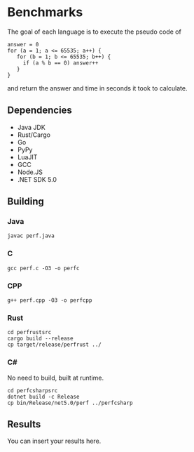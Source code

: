 # Benchmarks

The goal of each language is to execute the pseudo code of

```
answer = 0
for (a = 1; a <= 65535; a++) {
   for (b = 1; b <= 65535; b++) {
     if (a % b == 0) answer++
   }
}
```

and return the answer and time in seconds it took to calculate.

## Dependencies

- Java JDK
- Rust/Cargo
- Go
- PyPy
- LuaJIT
- GCC
- Node.JS
- .NET SDK 5.0

## Building

### Java

`javac perf.java`

### C

`gcc perf.c -O3 -o perfc`

### CPP

`g++ perf.cpp -O3 -o perfcpp`

### Rust

`cd perfrustsrc`  
`cargo build --release`  
`cp target/release/perfrust ../`

### C#

No need to build, built at runtime.

`cd perfcsharpsrc`  
`dotnet build -c Release`  
`cp bin/Release/net5.0/perf ../perfcsharp`

## Results

You can insert your results here.
